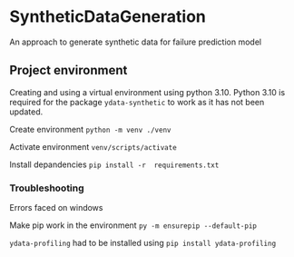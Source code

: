 # SyntheticDataGeneration
An approach to generate synthetic data for failure prediction model


## Project environment
Creating and using a virtual environment using python 3.10. Python 3.10 is required for the package ```ydata-synthetic``` to work as it has not been updated.

Create environment
    ```python -m venv ./venv```

Activate environment
    ```venv/scripts/activate```

Install depandencies
```pip install -r  requirements.txt```

### Troubleshooting
Errors faced on windows

Make pip work in the environment
```py -m ensurepip --default-pip```

```ydata-profiling``` had to be installed using ```pip install ydata-profiling```